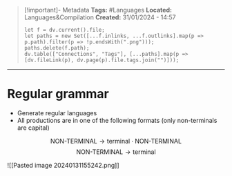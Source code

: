 > [!important]- Metadata
> **Tags:** #Languages 
> **Located:** Languages&Compilation
> **Created:** 31/01/2024 - 14:57
> ```dataviewjs
> let f = dv.current().file;
> let paths = new Set([...f.inlinks, ...f.outlinks].map(p => p.path).filter(p => !p.endsWith(".png")));
> paths.delete(f.path);
> dv.table(["Connections", "Tags"], [...paths].map(p => [dv.fileLink(p), dv.page(p).file.tags.join("")]));
> ```

___
# Regular grammar
- Generate regular languages
- All productions are in one of the following formats (only non-terminals are capital)

$$\text{NON-TERMINAL}\to \text{terminal}\cdot \text{NON-TERMINAL}$$
$$\text{NON-TERMINAL}\to \text{terminal}$$

![[Pasted image 20240131155242.png]]